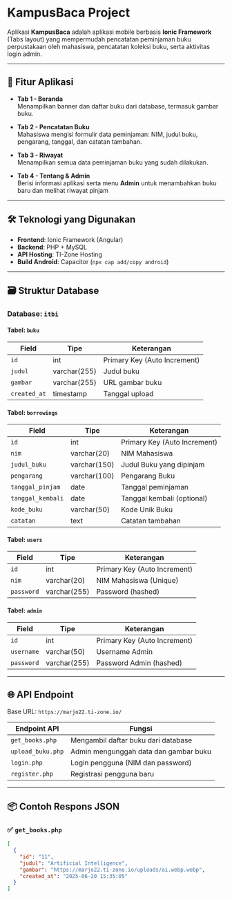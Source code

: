﻿# KampusBaca Project

Aplikasi **KampusBaca** adalah aplikasi mobile berbasis **Ionic Framework** (Tabs layout) yang mempermudah pencatatan peminjaman buku perpustakaan oleh mahasiswa, pencatatan koleksi buku, serta aktivitas login admin.

---

## 📱 Fitur Aplikasi

- **Tab 1 - Beranda**  
  Menampilkan banner dan daftar buku dari database, termasuk gambar buku.

- **Tab 2 - Pencatatan Buku**  
  Mahasiswa mengisi formulir data peminjaman: NIM, judul buku, pengarang, tanggal, dan catatan tambahan.

- **Tab 3 - Riwayat**  
  Menampilkan semua data peminjaman buku yang sudah dilakukan.

- **Tab 4 - Tentang & Admin**  
  Berisi informasi aplikasi serta menu **Admin** untuk menambahkan buku baru dan melihat riwayat pinjam

---

## 🛠️ Teknologi yang Digunakan

- **Frontend**: Ionic Framework (Angular)
- **Backend**: PHP + MySQL
- **API Hosting**: TI-Zone Hosting
- **Build Android**: Capacitor (`npx cap add/copy android`)

---

## 🗃️ Struktur Database

### Database: `itbi`

#### Tabel: `buku`

| Field       | Tipe          | Keterangan                  |
|-------------|---------------|-----------------------------|
| `id`        | int           | Primary Key (Auto Increment)|
| `judul`     | varchar(255)  | Judul buku                  |
| `gambar`    | varchar(255)  | URL gambar buku             |
| `created_at`| timestamp     | Tanggal upload              |

#### Tabel: `borrowings`

| Field            | Tipe        | Keterangan                  |
|------------------|-------------|-----------------------------|
| `id`             | int         | Primary Key (Auto Increment)|
| `nim`            | varchar(20) | NIM Mahasiswa               |
| `judul_buku`     | varchar(150)| Judul Buku yang dipinjam    |
| `pengarang`      | varchar(100)| Pengarang Buku              |
| `tanggal_pinjam` | date        | Tanggal peminjaman          |
| `tanggal_kembali`| date        | Tanggal kembali (optional)  |
| `kode_buku`      | varchar(50) | Kode Unik Buku              |
| `catatan`        | text        | Catatan tambahan            |

#### Tabel: `users`

| Field     | Tipe         | Keterangan                        |
|-----------|--------------|-----------------------------------|
| `id`      | int          | Primary Key (Auto Increment)      |
| `nim`     | varchar(20)  | NIM Mahasiswa (Unique)            |
| `password`| varchar(255) | Password (hashed)                 |

#### Tabel: `admin`

| Field     | Tipe         | Keterangan                        |
|-----------|--------------|-----------------------------------|
| `id`      | int          | Primary Key (Auto Increment)      |
| `username`| varchar(50)  | Username Admin                    |
| `password`| varchar(255) | Password Admin (hashed)           |

---

## 🌐 API Endpoint

Base URL: `https://marjo22.ti-zone.io/`

| Endpoint API         | Fungsi                                |
|----------------------|----------------------------------------|
| `get_books.php`      | Mengambil daftar buku dari database   |
| `upload_buku.php`    | Admin mengunggah data dan gambar buku |
| `login.php`          | Login pengguna (NIM dan password)     |
| `register.php`       | Registrasi pengguna baru              |

---

## 📦 Contoh Respons JSON

### ✅ `get_books.php`
```json
[
  {
    "id": "11",
    "judul": "Artificial Intelligence",
    "gambar": "https://marjo22.ti-zone.io/uploads/ai.webp.webp",
    "created_at": "2025-06-20 15:35:05"
  }
]
